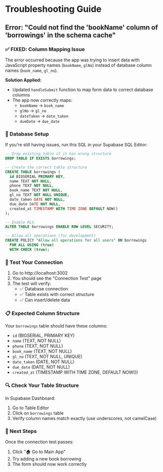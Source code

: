 # Troubleshooting Guide

## Error: "Could not find the 'bookName' column of 'borrowings' in the schema cache"

### ✅ FIXED: Column Mapping Issue
The error occurred because the app was trying to insert data with JavaScript property names (`bookName`, `glNo`) instead of database column names (`book_name`, `gl_no`).

**Solution Applied:**
- Updated `handleSubmit` function to map form data to correct database columns
- The app now correctly maps:
  - `bookName` → `book_name`
  - `glNo` → `gl_no`
  - `dateTaken` → `date_taken`
  - `dueDate` → `due_date`

### 🔧 Database Setup

If you're still having issues, run this SQL in your Supabase SQL Editor:

```sql
-- Drop existing table if it has wrong structure
DROP TABLE IF EXISTS borrowings;

-- Create the correct table structure
CREATE TABLE borrowings (
  id BIGSERIAL PRIMARY KEY,
  name TEXT NOT NULL,
  phone TEXT NOT NULL,
  book_name TEXT NOT NULL,
  gl_no TEXT NOT NULL UNIQUE,
  date_taken DATE NOT NULL,
  due_date DATE NOT NULL,
  created_at TIMESTAMP WITH TIME ZONE DEFAULT NOW()
);

-- Enable RLS
ALTER TABLE borrowings ENABLE ROW LEVEL SECURITY;

-- Allow all operations (for development)
CREATE POLICY "Allow all operations for all users" ON borrowings
  FOR ALL USING (true)
  WITH CHECK (true);
```

### 🧪 Test Your Connection

1. Go to http://localhost:3002
2. You should see the "Connection Test" page
3. The test will verify:
   - ✅ Database connection
   - ✅ Table exists with correct structure
   - ✅ Can insert/delete data

### 📋 Expected Column Structure

Your `borrowings` table should have these columns:
- `id` (BIGSERIAL, PRIMARY KEY)
- `name` (TEXT, NOT NULL)
- `phone` (TEXT, NOT NULL)
- `book_name` (TEXT, NOT NULL)
- `gl_no` (TEXT, NOT NULL, UNIQUE)
- `date_taken` (DATE, NOT NULL)
- `due_date` (DATE, NOT NULL)
- `created_at` (TIMESTAMP WITH TIME ZONE, DEFAULT NOW())

### 🔍 Check Your Table Structure

In Supabase Dashboard:
1. Go to Table Editor
2. Click on `borrowings` table
3. Verify column names match exactly (use underscores, not camelCase)

### 🚀 Next Steps

Once the connection test passes:
1. Click "🏠 Go to Main App"
2. Try adding a new book borrowing
3. The form should now work correctly 